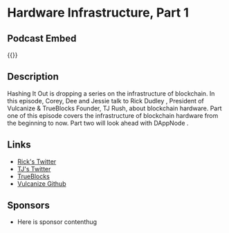 # Hardware Infrastructure, Part 1


## Podcast Embed
{{<podcast-embed url="https://embed.sounder.fm/play/452886">}}


## Description
Hashing It Out is dropping a  series on the infrastructure of blockchain.
In this episode, Corey, Dee and Jessie talk to Rick Dudley , President of Vulcanize  &  TrueBlocks  Founder, TJ Rush, about blockchain hardware.
Part one of this episode covers the infrastructure of blockchain hardware from the beginning to now. 
Part two will look ahead with DAppNode .

## Links 
- [Rick's Twitter](https://twitter.com/AFDudley0)
- [TJ's Twitter](https://twitter.com/tjrush)
- [TrueBlocks](https://trueblocks.io)
- [Vulcanize Github](https://github.com/vulcanize)

## Sponsors
- Here is sponsor contenthug
